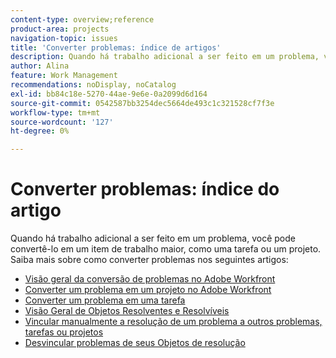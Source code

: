 ```yaml
---
content-type: overview;reference
product-area: projects
navigation-topic: issues
title: 'Converter problemas: índice de artigos'
description: Quando há trabalho adicional a ser feito em um problema, você pode convertê-lo em um item de trabalho maior, como uma tarefa ou um projeto. Saiba mais sobre como converter problemas nos artigos a seguir.
author: Alina
feature: Work Management
recommendations: noDisplay, noCatalog
exl-id: bb84c18e-5270-44ae-9e6e-0a2099d6d164
source-git-commit: 0542587bb3254dec5664de493c1c321528cf7f3e
workflow-type: tm+mt
source-wordcount: '127'
ht-degree: 0%

---
```


# Converter problemas: índice do artigo

<!--Audited: 08/2025-->

Quando há trabalho adicional a ser feito em um problema, você pode convertê-lo em um item de trabalho maior, como uma tarefa ou um projeto. Saiba mais sobre como converter problemas nos seguintes artigos:

* [Visão geral da conversão de problemas no Adobe Workfront](../../../manage-work/issues/convert-issues/convert-issues.md)
* [Converter um problema em um projeto no Adobe Workfront](../../../manage-work/issues/convert-issues/convert-issue-to-project.md)
* [Converter um problema em uma tarefa](../../../manage-work/issues/convert-issues/convert-issue-to-task.md)
* [Visão Geral de Objetos Resolventes e Resolvíveis](../../../manage-work/issues/convert-issues/resolving-and-resolvable-objects.md)
* [Vincular manualmente a resolução de um problema a outros problemas, tarefas ou projetos](../../../manage-work/issues/convert-issues/manually-tie-resolution-of-issue-to-ptis.md)
* [Desvincular problemas de seus Objetos de resolução](../../../manage-work/issues/convert-issues/unlink-issues-from-resolvable-objects.md)
